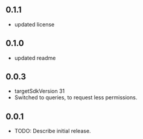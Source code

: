 ## 0.1.1
* updated license

## 0.1.0
* updated readme

## 0.0.3
* targetSdkVersion 31
* Switched to queries, to request less permissions.

## 0.0.1
* TODO: Describe initial release.
